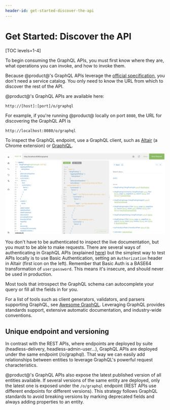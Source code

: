 ```yaml
---
header-id: get-started-discover-the-api
---
```


# Get Started: Discover the API

[TOC levels=1-4]

To begin consuming the GraphQL APIs, you must first know where they are, what
operations you can invoke, and how to invoke them. 

Because @product@'s GraphQL APIs leverage the 
[official specification](https://graphql.github.io/graphql-spec/June2018/), you don't need
a service catalog. You only need to know the URL from which to discover the rest
of the API. 

@product@'s GraphQL APIs are available here: 

    http://[host]:[port]/o/graphql
 
For example, if you're running @product@ locally on port `8080`, the URL 
for discovering the GraphQL API is 

    http://localhost:8080/o/graphql

To inspect the GraphQL endpoint, use a GraphQL client, such as
[Altair](https://chrome.google.com/webstore/detail/altair-graphql-client/flnheeellpciglgpaodhkhmapeljopja?hl=en) 
(a Chrome extension) or [GraphiQL](https://github.com/graphql/graphiql). 

![Figure 1: GraphQL APIs can be browsed in Altair.](../../../images/graphql-altair.png)

You don't have to be authenticated to inspect the live documentation, but you
must to be able to make requests. There are several ways of authenticating in
GraphQL APIs (explained [here](/docs/7-2/frameworks/-/knowledge_base/f/authenticated-requests)) 
but the simplest way to test APIs locally is to use Basic Authentication,
setting an `Authorization` header in Altair (first icon on the left). Remember
that Basic Auth is a BASE64 transformation of `user`:`password`. This means it's
insecure, and should never be used in production. 

Most tools that introspect the GraphQL schema can autocomplete your query or
fill all the fields in for you. 

For a list of tools such as client generators,
validators, and parsers supporting GraphQL, see [Awesome GraphQL](https://github.com/chentsulin/awesome-graphql). 
Leveraging GraphQL provides standards support, extensive automatic
documentation, and industry-wide conventions. 

## Unique endpoint and versioning

In contrast with the REST APIs, where endpoints are deployed by suite
(headless-delivery, headless-admin-user...), GraphQL APIs are deployed under
the same endpoint (/o/graphql). That way we can easily add relationships between
entities to leverage GraphQL's powerful request characteristics.

@product@'s GraphQL APIs also expose the latest published version of all
entities available. If several versions of the same entity are deployed, only
the latest one is exposed under the `/o/graphql` endpoint (REST APIs use different
endpoints for different versions). This strategy follows GraphQL standards to
avoid breaking versions by marking deprecated fields and always adding
properties to an entity.


